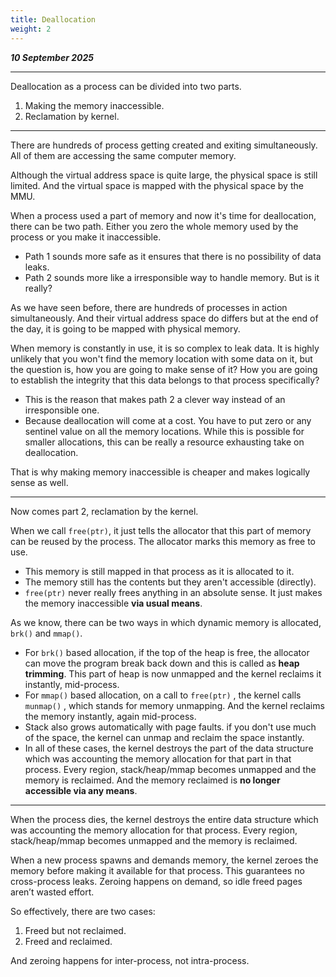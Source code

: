 ```yaml
---
title: Deallocation
weight: 2
---
```


_**10 September 2025**_

***

Deallocation as a process can be divided into two parts.

1. Making the memory inaccessible.
2. Reclamation by kernel.

***

There are hundreds of process getting created and exiting simultaneously. All of them are accessing the same computer memory.

Although the virtual address space is quite large, the physical space is still limited. And the virtual space is mapped with the physical space by the MMU.

When a process used a part of memory and now it's time for deallocation, there can be two path. Either you zero the whole memory used by the process or you make it inaccessible.

* Path 1 sounds more safe as it ensures that there is no possibility of data leaks.
* Path 2 sounds more like a irresponsible way to handle memory. But is it really?

As we have seen before, there are hundreds of processes in action simultaneously. And their virtual address space do differs but at the end of the day, it is going to be mapped with physical memory.

When memory is constantly in use, it is so complex to leak data. It is highly unlikely that you won't find the memory location with some data on it, but the question is, how you are going to make sense of it? How you are going to establish the integrity that this data belongs to that process specifically?

* This is the reason that makes path 2 a clever way instead of an irresponsible one.
* Because deallocation will come at a cost. You have to put zero or any sentinel value on all the memory locations. While this is possible for smaller allocations, this can be really a resource exhausting take on deallocation.

That is why making memory inaccessible is cheaper and makes logically sense as well.

***

Now comes part 2, reclamation by the kernel.

When we call `free(ptr)`, it just tells the allocator that this part of memory can be reused by the process. The allocator marks this memory as free to use.

* This memory is still mapped in that process as it is allocated to it.
* The memory still has the contents but they aren't accessible (directly).
* `free(ptr)` never really frees anything in an absolute sense. It just makes the memory inaccessible **via usual means**.

As we know, there can be two ways in which dynamic memory is allocated, `brk()` and `mmap()`.

* For `brk()` based allocation, if the top of the heap is free, the allocator can move the program break back down and this is called as **heap trimming**. This part of heap is now unmapped and the kernel reclaims it instantly, mid-process.
* For `mmap()` based allocation, on a call to `free(ptr)` , the kernel calls `munmap()` , which stands for memory unmapping. And the kernel reclaims the memory instantly, again mid-process.
* Stack also grows automatically with page faults. if you don't use much of the space, the kernel can unmap and reclaim the space instantly.
* In all of these cases, the kernel destroys the part of the data structure which was accounting the memory allocation for that part in that process. Every region, stack/heap/mmap becomes unmapped and the memory is reclaimed. And the memory reclaimed is **no longer accessible via any means**.

***

When the process dies, the kernel destroys the entire data structure which was accounting the memory allocation for that process. Every region, stack/heap/mmap becomes unmapped and the memory is reclaimed.

When a new process spawns and demands memory, the kernel zeroes the memory before making it available for that process. This guarantees no cross-process leaks. Zeroing happens on demand, so idle freed pages aren’t wasted effort.



So effectively, there are two cases:

1. Freed but not reclaimed.
2. Freed and reclaimed.

And zeroing happens for inter-process, not intra-process.


